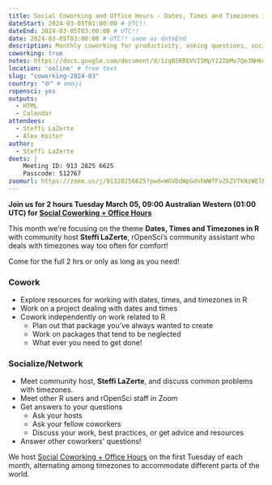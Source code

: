 ```yaml
---
title: Social Coworking and Office Hours - Dates, Times and Timezones in R
dateStart: 2024-03-05T01:00:00 # UTC!!
dateEnd: 2024-03-05T03:00:00 # UTC!!
date: 2024-03-05T03:00:00 # UTC!! same as dateEnd
description: Monthly coworking for productivity, asking questions, socializing
coworking: true
notes: https://docs.google.com/document/d/1zqB5RR6VVI5MpY12IbMo7Qe3NH6qEzr1epnLTc8FsV8/edit?usp=sharing
location: 'online' # free text
slug: "coworking-2024-03"
country: "🌐" # emoji
ropensci: yes
outputs:
  - HTML
  - Calendar
attendees:
  - Steffi LaZerte
  - Alex Koiter
author:
  - Steffi LaZerte
deets: |
    Meeting ID: 913 2825 6625
    Passcode: 512767
zoomurl: https://zoom.us/j/91328256625?pwd=WGVDdWpGdnhWWTFvZkZVTkNzWElNQT09
---
```


<!--
```{r}
d <- lubridate::ymd_hms('2024-03-05 09:00:00', tz = 'Australia/Perth')
lubridate::with_tz(d, 'UTC')
lubridate::with_tz(d, 'America/Winnipeg')
```
-->

**Join us for 2 hours Tuesday March 05, 09:00 Australian Western (01:00 UTC) for 
[Social Coworking + Office Hours](/blog/2023/06/21/coworking/)**

This month we're focusing on the theme **Dates, Times and Timezones in R** 
with community host **Steffi LaZerte**, rOpenSci’s community assistant who 
deals with timezones way too often for comfort!

Come for the full 2 hrs or only as long as you need!

### Cowork

- Explore resources for working with dates, times, and timezones in R
- Work on a project dealing with dates and times
- Cowork independently on work related to R
    - Plan out that package you’ve always wanted to create
    - Work on packages that tend to be neglected
    - What ever you need to get done!

### Socialize/Network

- Meet community host, **Steffi LaZerte**, and discuss common problems with timezones.
- Meet other R users and rOpenSci staff in Zoom
- Get answers to your questions
    - Ask your hosts
    - Ask your fellow coworkers
    - Discuss your work, best practices, or get advice and resources
- Answer other coworkers' questions!

We host 
[Social Coworking + Office Hours](/blog/2023/06/21/coworking/) 
on the first Tuesday of each month, alternating among timezones to 
accommodate different parts of the world.
